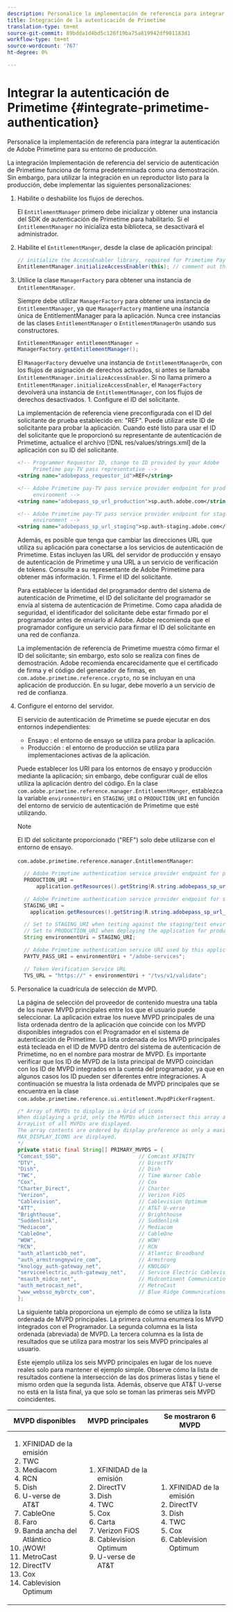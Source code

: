 ```yaml
---
description: Personalice la implementación de referencia para integrar la autenticación de Adobe Primetime para su entorno de producción.
title: Integración de la autenticación de Primetime
translation-type: tm+mt
source-git-commit: 89bdda1d4bd5c126f19ba75a819942df901183d1
workflow-type: tm+mt
source-wordcount: '767'
ht-degree: 0%

---
```



# Integrar la autenticación de Primetime {#integrate-primetime-authentication}

Personalice la implementación de referencia para integrar la autenticación de Adobe Primetime para su entorno de producción.

La integración Implementación de referencia del servicio de autenticación de Primetime funciona de forma predeterminada como una demostración. Sin embargo, para utilizar la integración en un reproductor listo para la producción, debe implementar las siguientes personalizaciones:

1. Habilite o deshabilite los flujos de derechos.

   El `EntitlementManager` primero debe inicializar y obtener una instancia del SDK de autenticación de Primetime para habilitarlo. Si el `EntitlementManager` no inicializa esta biblioteca, se desactivará el administrador.
1. Habilite el `EntitlementManger`, desde la clase de aplicación principal:

   ```java
   // initialize the AccessEnabler library, required for Primetime PayTV Pass entitlement workflows 
   EntitlementManager.initializeAccessEnabler(this); // comment out this line to disable entitlement workflows
   ```

1. Utilice la clase `ManagerFactory` para obtener una instancia de `EntitlementManager`.

   Siempre debe utilizar `ManagerFactory` para obtener una instancia de `EntitlementManager`, ya que `ManagerFactory` mantiene una instancia única de EntitlementManager para la aplicación. Nunca cree instancias de las clases `EntitlementManager` o `EntitlementManagerOn` usando sus constructores.

   ```java
   EntitlementManager entitlementManager =  
   ManagerFactory.getEntitlementManager();
   ```

   El `ManagerFactory` devuelve una instancia de `EntitlementManagerOn`, con los flujos de asignación de derechos activados, si antes se llamaba `EntitlementManager.initializeAccessEnabler`. Si no llama primero a `EntitlementManager.initializeAccessEnabler`, el `ManagerFactory` devolverá una instancia de `EntitlementManager`, con los flujos de derechos desactivados. 1. Configure el ID del solicitante.

   La implementación de referencia viene preconfigurada con el ID del solicitante de prueba establecido en: &quot;REF&quot;. Puede utilizar este ID de solicitante para probar la aplicación. Cuando esté listo para usar el ID del solicitante que le proporcionó su representante de autenticación de Primetime, actualice el archivo [!DNL res/values/strings.xml] de la aplicación con su ID del solicitante.

   ```xml
   <!-- Programmer Requestor ID, change to ID provided by your Adobe  
        Primetime pay-TV pass representative --> 
   <string name="adobepass_requestor_id">REF</string> 
   
   <!-- Adobe Primetime pay-TV pass service provider endpoint for production 
        environment --> 
   <string name="adobepass_sp_url_production">sp.auth.adobe.com</string> 
   
   <!-- Adobe Primetime pay-TV pass service provider endpoint for staging  
        environment --> 
   <string name="adobepass_sp_url_staging">sp.auth-staging.adobe.com</string>
   ```

   Además, es posible que tenga que cambiar las direcciones URL que utiliza su aplicación para conectarse a los servicios de autenticación de Primetime. Estas incluyen las URL del servidor de producción y ensayo de autenticación de Primetime y una URL a un servicio de verificación de tokens. Consulte a su representante de Adobe Primetime para obtener más información. 1. Firme el ID del solicitante.

   Para establecer la identidad del programador dentro del sistema de autenticación de Primetime, el ID del solicitante del programador se envía al sistema de autenticación de Primetime. Como capa añadida de seguridad, el identificador del solicitante debe estar firmado por el programador antes de enviarlo al Adobe. Adobe recomienda que el programador configure un servicio para firmar el ID del solicitante en una red de confianza.

   La implementación de referencia de Primetime muestra cómo firmar el ID del solicitante; sin embargo, esto solo se realiza con fines de demostración. Adobe recomienda encarecidamente que el certificado de firma y el código del generador de firmas, en `com.adobe.primetime.reference.crypto`, no se incluyan en una aplicación de producción. En su lugar, debe moverlo a un servicio de red de confianza.

1. Configure el entorno del servidor.

   El servicio de autenticación de Primetime se puede ejecutar en dos entornos independientes:

   * Ensayo : el entorno de ensayo se utiliza para probar la aplicación.
   * Producción : el entorno de producción se utiliza para implementaciones activas de la aplicación.

   Puede establecer los URI para los entornos de ensayo y producción mediante la aplicación; sin embargo, debe configurar cuál de ellos utiliza la aplicación dentro del código. En la clase `com.adobe.primetime.reference.manager.EntitlementManger`, establezca la variable `environmentUri` en `STAGING_URI` o `PRODUCTION_URI` en función del entorno de servicio de autenticación de Primetime que esté utilizando.

   >[!NOTE]
   >
   >El ID del solicitante proporcionado (&quot;REF&quot;) solo debe utilizarse con el entorno de ensayo.

   `com.adobe.primetime.reference.manager.EntitlementManager`:

   ```java
     // Adobe Primetime authentication service provider endpoint for production environment 
     PRODUCTION_URI = 
         application.getResources().getString(R.string.adobepass_sp_url_production); 
   
     // Adobe Primetime authentication service provider endpoint for staging environment 
     STAGING_URI = 
       application.getResources().getString(R.string.adobepass_sp_url_staging); 
   
     // Set to STAGING_URI when testing against the staging/test environment 
     // Set to PRODUCTION_URI when deploying the application for production use 
     String environmentUri = STAGING_URI; 
   
     // Adobe Primetime authentication service URI used by this application 
     PAYTV_PASS_URI = environmentUri + "/adobe-services"; 
   
     // Token Verification Service URL 
     TVS_URL = "https://" + environmentUri + "/tvs/v1/validate";
   ```

1. Personalice la cuadrícula de selección de MVPD.

   La página de selección del proveedor de contenido muestra una tabla de los nueve MVPD principales entre los que el usuario puede seleccionar. La aplicación extrae los nueve MVPD principales de una lista ordenada dentro de la aplicación que coincide con los MVPD disponibles integrados con el Programador en el sistema de autenticación de Primetime. La lista ordenada de los MVPD principales está tecleada en el ID de MVPD dentro del sistema de autenticación de Primetime, no en el nombre para mostrar de MVPD. Es importante verificar que los ID de MVPD de la lista principal de MVPD coincidan con los ID de MVPD integrados en la cuenta del programador, ya que en algunos casos los ID pueden ser diferentes entre integraciones. A continuación se muestra la lista ordenada de MVPD principales que se encuentra en la clase `com.adobe.primetime.reference.ui.entitlement.MvpdPickerFragment`.

   ```java
   /* Array of MVPDs to display in a Grid of icons 
   When displaying a grid, only the MVPDs which intersect this array and the 
   ArrayList of all MVPDs are displayed. 
   The array contents are ordered by display preference as only a maximum of 
   MAX_DISPLAY_ICONS are displayed. 
   */ 
   private static final String[] PRIMARY_MVPDS = { 
   "Comcast_SSO",                         // Comcast XFINITY 
   "DTV",                                 // DirectTV 
   "Dish",                                // Dish 
   "TWC",                                 // Time Warner Cable 
   "Cox",                                 // Cox 
   "Charter_Direct",                      // Charter 
   "Verizon",                             // Verizon FiOS 
   "Cablevision",                         // Cablevision Optimum 
   "ATT",                                 // AT&T U-verse 
   "Brighthouse",                         // Brighthouse 
   "Suddenlink",                          // Suddenlink 
   "Mediacom",                            // Mediacom 
   "CableOne",                            // CableOne 
   "WOW",                                 // WOW! 
   "RCN",                                 // RCN 
   "auth_atlanticbb_net",                 // Atlantic Broadband 
   "auth_armstrongmywire_com",            // Armstrong 
   "knology_auth-gateway_net",            // KNOLOGY 
   "serviceelectric_auth-gateway_net",    // Service Electric Cablevision 
   "msauth_midco_net",                    // Midcontinent Communications 
   "auth_metrocast_net",                  // MetroCast 
   "www_websso_mybrctv_com",              // Blue Ridge Communications 
   };
   ```

   La siguiente tabla proporciona un ejemplo de cómo se utiliza la lista ordenada de MVPD principales. La primera columna enumera los MVPD integrados con el Programador. La segunda columna es la lista ordenada (abreviada) de MVPD. La tercera columna es la lista de resultados que se utiliza para mostrar los seis MVPD principales al usuario.

   Este ejemplo utiliza los seis MVPD principales en lugar de los nueve reales solo para mantener el ejemplo simple. Observe cómo la lista de resultados contiene la intersección de las dos primeras listas y tiene el mismo orden que la segunda lista. Además, observe que AT&amp;T U-verse no está en la lista final, ya que solo se toman las primeras seis MVPD coincidentes.

| MVPD disponibles | MVPD principales | Se mostraron 6 MVPD |
|--- |--- |--- |
| <ol><li>XFINIDAD de la emisión</li><li>TWC</li><li>Mediacom</li><li>RCN</li><li>Dish</li><li>U-verse de AT&amp;T</li><li>CableOne</li><li>Faro</li><li>Banda ancha del Atlántico</li><li>¡WOW!</li><li>MetroCast</li><li>DirectTV </li><li>Cox</li><li>Cablevision Optimum</li></ol> | <ol><li>XFINIDAD de la emisión</li><li>DirectTV</li><li>Dish</li><li> TWC</li><li>Cox</li><li>Carta</li><li>Verizon FiOS</li><li>Cablevision Optimum</li><li>U-verse de AT&amp;T</li></ol> | <ol><li>XFINIDAD de la emisión</li><li>DirectTV</li><li>Dish</li><li>TWC</li><li>Cox</li><li>Cablevision Optimum</li></ol> |
